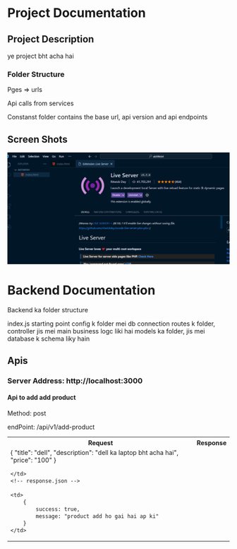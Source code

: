 <h1>Project Documentation </h1>

<h2>Project Description</h2>

<p>ye project bht acha hai</p>

<h3>Folder Structure</h3>

<p>Pges => urls</p>
<p>Api calls from services</p>
<p>Constanst folder contains the base url, api version and api endpoints</p>

<h2>Screen Shots</h2>

<img src='./assets/images/vsCodeExyension.png' />

<h1> Backend Documentation</h1>

<p> Backend ka folder structure</p>
<p>index.js starting point
    config k folder mei db connection
    routes k folder, 
    controller jis mei main business logc liki hai
    models ka folder, jis mei database k schema liky hain
</p>

<h2>Apis</h2>

<h3> Server Address: http://localhost:3000 </h3>

<h4>Api to add add product</h4>

<p>Method: post</p>
<p>endPoint: /api/v1/add-product</p>

<table>
<!-- table header -->
<tr>
    <th>Request</th>
    <th>Response</th>
</tr>

<!-- table data -->
<tr>
    <!-- request.body -->
    <td>
    {
        "title": "dell",
        "description": "dell ka laptop bht acha hai",
        "price": "100"
    }

    </td>
    <!-- response.json -->

    <td>
        {
            success: true,
            message: "product add ho gai hai ap ki"
        }
    </td>
</tr>

</table>